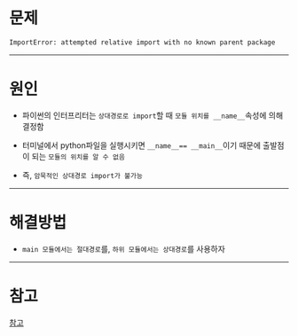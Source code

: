 # 문제

```bash
ImportError: attempted relative import with no known parent package
```



---



# 원인

- 파이썬의 인터프리터는 `상대경로로 import`할 때 `모듈 위치를 __name__`속성에 의해 결정함

- 터미널에서 python파일을 실행시키면 `__name__== __main__`이기 때문에 출발점이 되는 `모듈의 위치를 알 수 없음`

- 즉, `암묵적인 상대경로 import가 불가능`



---



# 해결방법

- `main 모듈에서는 절대경로`를, `하위 모듈에서는 상대경로`를 사용하자



---



# 참고

[참고](https://blog.potados.com/dev/python3-import/)

